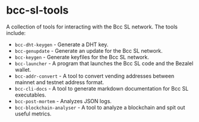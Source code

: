 # bcc-sl-tools

A collection of tools for interacting with the Bcc SL network. The tools
include:

* `bcc-dht-keygen` - Generate a DHT key.
* `bcc-genupdate` - Generate an update for the Bcc SL network.
* `bcc-keygen` - Generate keyfiles for the Bcc SL network.
* `bcc-launcher` - A program that launches the Bcc SL code and the Bezalel
  wallet.
* `bcc-addr-convert` - A tool to convert vending addresses between mainnet and
  testnet address format.
* `bcc-cli-docs` - A tool to generate markdown documentation for Bcc SL
  executables.
* `bcc-post-mortem` - Analyzes JSON logs.
* `bcc-blockchain-analyser` - A tool to analyze a blockchain and spit out useful
  metrics.
